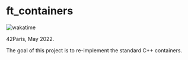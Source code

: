 # ft_containers

![wakatime](https://wakatime.com/badge/user/7b6b66f5-8a9a-4187-ad50-0659cf472418/project/a9754f23-b004-4f83-aa25-e8c4b2515dbd.svg)

42Paris, May 2022.

The goal of this project is to re-implement the standard C++ containers.
